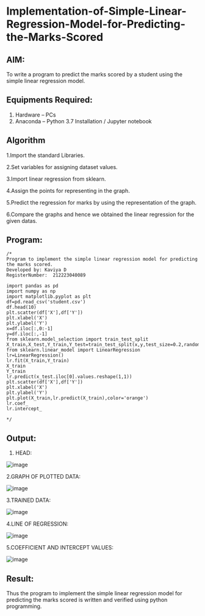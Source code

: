 # Implementation-of-Simple-Linear-Regression-Model-for-Predicting-the-Marks-Scored

## AIM:
To write a program to predict the marks scored by a student using the simple linear regression model.

## Equipments Required:
1. Hardware – PCs
2. Anaconda – Python 3.7 Installation / Jupyter notebook

## Algorithm
1.Import the standard Libraries.


2.Set variables for assigning dataset values.


3.Import linear regression from sklearn.


4.Assign the points for representing in the graph.


5.Predict the regression for marks by using the representation of the graph.


6.Compare the graphs and hence we obtained the linear regression for the given datas.


## Program:
```
/*
Program to implement the simple linear regression model for predicting the marks scored.
Developed by: Kaviya D
RegisterNumber:  212223040089

import pandas as pd
import numpy as np
import matplotlib.pyplot as plt
df=pd.read_csv('student.csv')
df.head(10)
plt.scatter(df['X'],df['Y'])
plt.xlabel('X')
plt.ylabel('Y')
x=df.iloc[:,0:-1]
y=df.iloc[:,-1]
from sklearn.model_selection import train_test_split
X_train,X_test,Y_train,Y_test=train_test_split(x,y,test_size=0.2,random_state=0)
from sklearn.linear_model import LinearRegression
lr=LinearRegression()
lr.fit(X_train,Y_train)
X_train
Y_train
lr.predict(x_test.iloc[0].values.reshape(1,1))
plt.scatter(df['X'],df['Y'])
plt.xlabel('X')
plt.ylabel('Y')
plt.plot(X_train,lr.predict(X_train),color='orange')
lr.coef_
lr.intercept_

*/
```

## Output:
1. HEAD:


![image](https://github.com/user-attachments/assets/df5863f0-df0a-488b-bb64-b2270bbf1401)

   
2.GRAPH OF PLOTTED DATA:


![image](https://github.com/user-attachments/assets/14d27aa6-a387-44d7-9b96-9d95056efc18)


3.TRAINED DATA:


![image](https://github.com/user-attachments/assets/f6fd8ee0-ddcb-4a4c-bab8-2229e270a4e8)


4.LINE OF REGRESSION:


![image](https://github.com/user-attachments/assets/6c84fdfe-2a1e-4e43-91f6-e53a04bf5e96)


5.COEFFICIENT AND INTERCEPT VALUES:


![image](https://github.com/user-attachments/assets/a6e1db72-cd22-4b12-b61e-6501be2dae42)
## Result:
Thus the program to implement the simple linear regression model for predicting the marks scored is written and verified using python programming.
